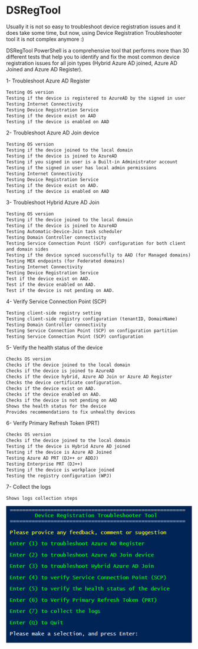 # DSRegTool
Usually it is not so easy to troubleshoot device registration issues and it does take some time, but now, using Device Registration Troubleshooter tool it is not complex anymore :)

DSRegTool PowerShell is a comprehensive tool that performs more than 30 different tests that help you to identify and fix the most common device registration issues for all join types (Hybrid Azure AD joined, Azure AD Joined and Azure AD Register).

 
1- Troubleshoot Azure AD Register

    Testing OS version
    Testing if the device is registered to AzureAD by the signed in user
    Testing Internet Connectivity
    Testing Device Registration Service
    Testing if the device exist on AAD
    Testing if the device is enabled on AAD 

2- Troubleshoot Azure AD Join device

    Testing OS version
    Testing if the device joined to the local domain
    Testing if the device is joined to AzureAD
    Testing if you signed in user is a Built-in Administrator account
    Testing if the signed in user has local admin permissions
    Testing Internet Connectivity
    Testing Device Registration Service
    Testing if the device exist on AAD.
    Testing if the device is enabled on AAD 

3- Troubleshoot Hybrid Azure AD Join

    Testing OS version
    Testing if the device joined to the local domain
    Testing if the device is joined to AzureAD
    Testing Automatic-Device-Join task scheduler
    Testing Domain Controller connectivity
    Testing Service Connection Point (SCP) configuration for both client and domain sides
    Testing if the device synced successfully to AAD (for Managed domains)
    Testing MEX endpoints (for Federated domains)
    Testing Internet Connectivity
    Testing Device Registration Service
    Test if the device exist on AAD.
    Test if the device enabled on AAD.
    Test if the device is not pending on AAD. 

4- Verify Service Connection Point (SCP)

    Testing client-side registry setting
    Testing client-side registry configuration (tenantID, DomainName)
    Testing Domain Controller connectivity
    Testing Service Connection Point (SCP) on configuration partition
    Testing Service Connection Point (SCP) configuration 

5- Verify the health status of the device

    Checks OS version
    Checks if the device joined to the local domain
    Checks if the device is joined to AzureAD
    Checks if the device hybrid, Azure AD Join or Azure AD Register
    Checks the device certificate configuration.
    Checks if the device exist on AAD.
    Checks if the device enabled on AAD.
    Checks if the device is not pending on AAD
    Shows the health status for the device
    Provides recommendations to fix unhealthy devices 

6- Verify Primary Refresh Token (PRT)

    Checks OS version
    Checks if the device joined to the local domain
    Testing if the device is Hybrid Azure AD joined
    Testing if the device is Azure AD Joined
    Testing Azure AD PRT (DJ++ or ADDJ)
    Testing Enterprise PRT (DJ++)
    Testing if the device is workplace joined
    Testing the registry configuration (WPJ) 

7- Collect the logs

    Shows logs collection steps 
    

![Alt text](https://github.com/mzmaili/DSRegTool/blob/master/DSRegTool.png "DSRegTool")

